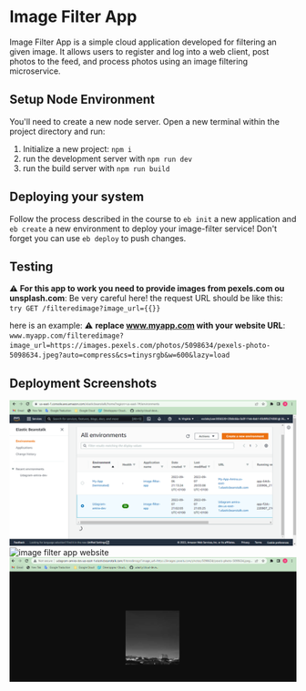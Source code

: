 # Image Filter App 

Image Filter App is a simple cloud application developed for filtering an given image. It allows users to register and log into a web client, post photos to the feed, and process photos using an image filtering microservice.

## Setup Node Environment

You'll need to create a new node server. Open a new terminal within the project directory and run:

1. Initialize a new project: `npm i`
2. run the development server with `npm run dev`
3. run the build server with `npm run build`

## Deploying your system

Follow the process described in the course to `eb init` a new application and `eb create` a new environment to deploy your image-filter service! Don't forget you can use `eb deploy` to push changes.


## Testing 
:warning: **For this app to work you need to provide images from pexels.com ou unsplash.com**: Be very careful here!
the request URL should be like this: ``try GET /filteredimage?image_url={{}}``

here is an example:
:warning: **replace www.myapp.com with your website URL**:
``www.myapp.com/filteredimage?image_url=https://images.pexels.com/photos/5098634/pexels-photo-5098634.jpeg?auto=compress&cs=tinysrgb&w=600&lazy=load``


## Deployment Screenshots
![Successful Deployment of Elastic Beans Talk ](deployment_screenshots/Successful_Deployment.PNG?raw=true)
![image filter app website ](deployment_screenshots/image-filter-app_website.PNG?raw=true)
![after_request ](deployment_screenshots/after_request.PNG?raw=true)
